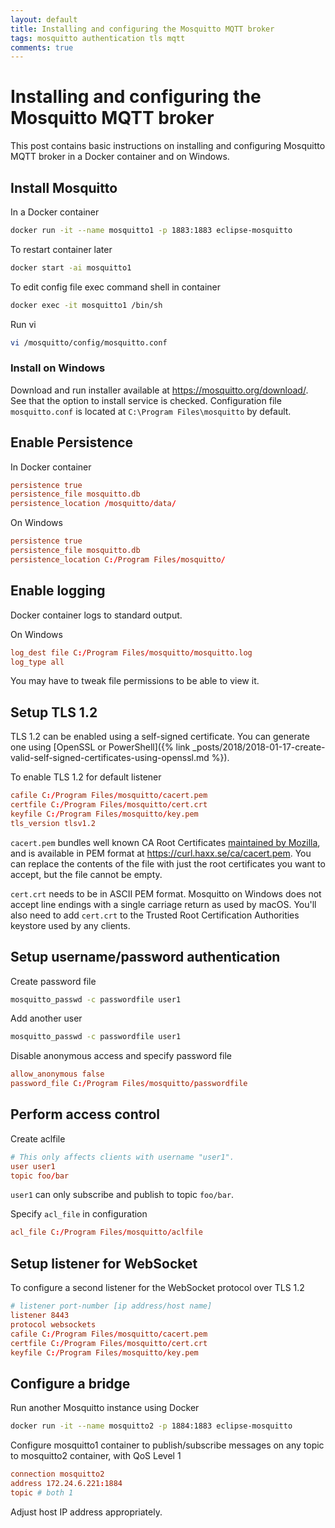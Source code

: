```yaml
---
layout: default
title: Installing and configuring the Mosquitto MQTT broker
tags: mosquitto authentication tls mqtt
comments: true
---
```

# Installing and configuring the Mosquitto MQTT broker

This post contains basic instructions on installing and configuring Mosquitto MQTT broker in a Docker container and on Windows.

## Install Mosquitto

In a Docker container

```bash
docker run -it --name mosquitto1 -p 1883:1883 eclipse-mosquitto
```

To restart container later

```bash
docker start -ai mosquitto1
```

To edit config file exec command shell in container

```bash
docker exec -it mosquitto1 /bin/sh
```

Run vi

```bash
vi /mosquitto/config/mosquitto.conf
```

### Install on Windows

Download and run installer available at https://mosquitto.org/download/. See that the option to install service is checked. Configuration file `mosquitto.conf` is located at `C:\Program Files\mosquitto` by default.

## Enable Persistence

In Docker container

```conf
persistence true
persistence_file mosquitto.db
persistence_location /mosquitto/data/
```

On Windows

```conf
persistence true
persistence_file mosquitto.db
persistence_location C:/Program Files/mosquitto/
```

## Enable logging

Docker container logs to standard output.

On Windows

```conf
log_dest file C:/Program Files/mosquitto/mosquitto.log
log_type all
```

You may have to tweak file permissions to be able to view it.

## Setup TLS 1.2

TLS 1.2 can be enabled using a self-signed certificate. You can generate one using [OpenSSL or PowerShell]({% link _posts/2018/2018-01-17-create-valid-self-signed-certificates-using-openssl.md %}).

To enable TLS 1.2 for default listener

```conf
cafile C:/Program Files/mosquitto/cacert.pem
certfile C:/Program Files/mosquitto/cert.crt
keyfile C:/Program Files/mosquitto/key.pem
tls_version tlsv1.2
```

`cacert.pem` bundles well known CA Root Certificates [maintained by Mozilla](https://www.mozilla.org/en-US/about/governance/policies/security-group/certs/), and is available in PEM format at https://curl.haxx.se/ca/cacert.pem. You can replace the contents of the file with just the root certificates you want to accept, but the file cannot be empty.

`cert.crt` needs to be in ASCII PEM format. Mosquitto on Windows does not accept line endings with a single carriage return as used by macOS. You'll also need to add `cert.crt` to the Trusted Root Certification Authorities keystore used by any clients.

## Setup username/password authentication

Create password file

```bash
mosquitto_passwd -c passwordfile user1
```

Add another user

```bash
mosquitto_passwd -c passwordfile user1
```

Disable anonymous access and specify password file

```conf
allow_anonymous false
password_file C:/Program Files/mosquitto/passwordfile
```

## Perform access control

Create aclfile

```conf
# This only affects clients with username "user1".
user user1
topic foo/bar
```

`user1` can only subscribe and publish to topic `foo/bar`.

Specify `acl_file` in configuration

```conf
acl_file C:/Program Files/mosquitto/aclfile
```

## Setup listener for WebSocket

To configure a second listener for the WebSocket protocol over TLS 1.2

```conf
# listener port-number [ip address/host name]
listener 8443
protocol websockets
cafile C:/Program Files/mosquitto/cacert.pem
certfile C:/Program Files/mosquitto/cert.crt
keyfile C:/Program Files/mosquitto/key.pem
```

## Configure a bridge

Run another Mosquitto instance using Docker

```bash
docker run -it --name mosquitto2 -p 1884:1883 eclipse-mosquitto
```

Configure mosquitto1 container to publish/subscribe messages on any topic to mosquitto2 container, with QoS Level 1

```conf
connection mosquitto2
address 172.24.6.221:1884
topic # both 1
```

Adjust host IP address appropriately.
